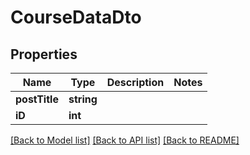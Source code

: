 # CourseDataDto

## Properties
Name | Type | Description | Notes
------------ | ------------- | ------------- | -------------
**postTitle** | **string** |  | 
**iD** | **int** |  | 

[[Back to Model list]](../README.md#documentation-for-models) [[Back to API list]](../README.md#documentation-for-api-endpoints) [[Back to README]](../README.md)


